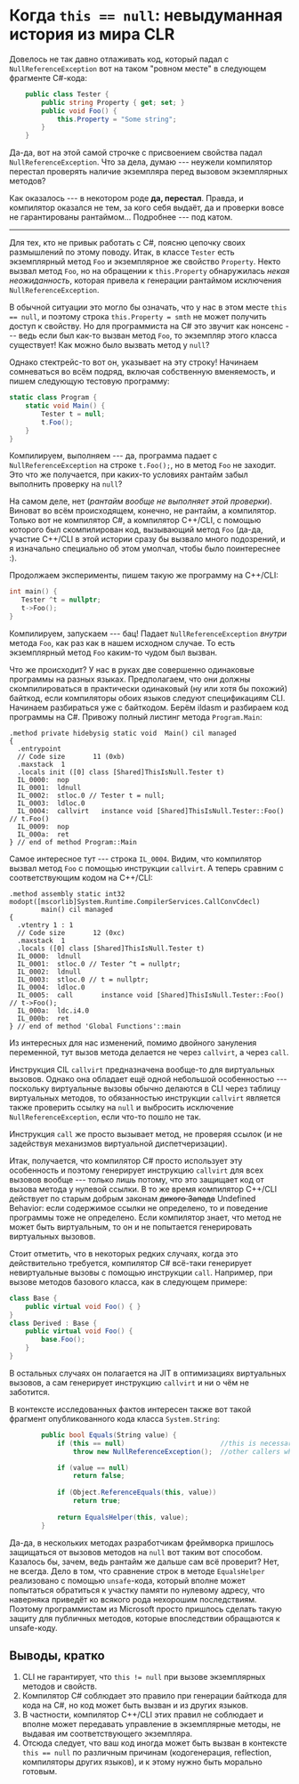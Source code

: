 # Когда `this == null`: невыдуманная история из мира CLR

Довелось не так давно отлаживать код, который падал с `NullReferenceException` вот на таком "ровном месте" в следующем фрагменте C#-кода:

```csharp
	public class Tester {
		public string Property { get; set; }
		public void Foo() {
			this.Property = "Some string";
		}
	}
```

Да-да, вот на этой самой строчке с присвоением свойства падал `NullReferenceException`. Что за дела, думаю --- неужели компилятор перестал проверять наличие экземпляра перед вызовом экземплярных методов?

Как оказалось --- в некотором роде **да, перестал**. Правда, и компилятор оказался не тем, за кого себя выдаёт, да и проверки вовсе не гарантированы рантаймом... Подробнее --- под катом.

---

Для тех, кто не привык работать с C#, поясню цепочку своих размышлений по этому поводу. Итак, в классе `Tester` есть экземплярный метод `Foo` и экземплярное же свойство `Property`. Некто вызвал метод `Foo`, но на обращении к `this.Property` обнаружилась _некая неожиданность_, которая привела к генерации рантаймом исключения `NullReferenceException`.

В обычной ситуации это могло бы означать, что у нас в этом месте `this == null`, и поэтому строка `this.Property = smth` не может получить доступ к свойству. Но для программиста на C# это звучит как нонсенс --- ведь если был как-то вызван метод `Foo`,  то экземпляр этого класса существует! Как можно было вызвать метод у `null`?

Однако стектрейс-то вот он, указывает на эту строку! Начинаем сомневаться во всём подряд, включая собственную вменяемость, и пишем следующую тестовую программу:

```csharp
static class Program {
    static void Main() {
        Tester t = null;
        t.Foo();
    }
}
```

Компилируем, выполняем --- да, программа падает с `NullReferenceException` на строке `t.Foo();`, но в метод `Foo` не заходит. Это что же получается, при каких-то условиях рантайм забыл выполнить проверку на `null`?

На самом деле, нет (_рантайм вообще не выполняет этой проверки_). Виноват во всём происходящем, конечно, не рантайм, а компилятор. Только вот не компилятор C#, а компилятор C++/CLI, с помощью которого был скомпилирован код, вызывающий метод `Foo` (да-да, участие C++/CLI в этой истории сразу бы вызвало много подозрений, и я изначально специально об этом умолчал, чтобы было поинтереснее :).

Продолжаем эксперименты, пишем такую же программу на C++/CLI:

```cpp
int main() {
   Tester ^t = nullptr;
   t->Foo();
}
```

Компилируем, запускаем --- бац! Падает `NullReferenceException` _внутри_ метода `Foo`, как раз как в нашем исходном случае. То есть экземплярный метод `Foo` каким-то чудом был вызван.

Что же происходит? У нас в руках две совершенно одинаковые программы на разных языках. Предполагаем, что они должны скомпилироваться в практически одинаковый (ну или хотя бы похожий) байткод, если компиляторы обоих языков следуют спецификациям CLI. Начинаем разбираться уже с байткодом. Берём ildasm и разбираем код программы на C#. Привожу полный листинг метода `Program.Main`:

```
.method private hidebysig static void  Main() cil managed
{
  .entrypoint
  // Code size       11 (0xb)
  .maxstack  1
  .locals init ([0] class [Shared]ThisIsNull.Tester t)
  IL_0000:  nop
  IL_0001:  ldnull
  IL_0002:  stloc.0 // Tester t = null;
  IL_0003:  ldloc.0
  IL_0004:  callvirt   instance void [Shared]ThisIsNull.Tester::Foo() // t.Foo()
  IL_0009:  nop
  IL_000a:  ret
} // end of method Program::Main
```

Самое интересное тут --- строка `IL_0004`. Видим, что компилятор вызвал метод `Foo` с помощью инструкции `callvirt`. А теперь сравним с соответствующим кодом на C++/CLI:

```
.method assembly static int32 modopt([mscorlib]System.Runtime.CompilerServices.CallConvCdecl) 
        main() cil managed
{
  .vtentry 1 : 1
  // Code size       12 (0xc)
  .maxstack  1
  .locals ([0] class [Shared]ThisIsNull.Tester t)
  IL_0000:  ldnull
  IL_0001:  stloc.0 // Tester ^t = nullptr;
  IL_0002:  ldnull
  IL_0003:  stloc.0 // t = nullptr;
  IL_0004:  ldloc.0
  IL_0005:  call       instance void [Shared]ThisIsNull.Tester::Foo() // t->Foo();
  IL_000a:  ldc.i4.0
  IL_000b:  ret
} // end of method 'Global Functions'::main
```

Из интересных для нас изменений, помимо двойного зануления переменной, тут вызов метода делается не через `callvirt`, а через `call`. 

Инструкция CIL `callvirt` предназначена вообще-то для виртуальных вызовов. Однако она обладает ещё одной небольшой особенностью --- поскольку виртуальные вызовы обычно делаются в CLI через таблицу виртуальных методов, то обязанностью инструкции `callvirt` является также проверить ссылку на `null` и выбросить исключение `NullReferenceException`, если что-то пошло не так.

Инструкция `call` же просто вызывает метод, не проверяя ссылок (и не задействуя механизмов виртуальной диспетчеризации).

Итак, получается, что компилятор C# просто использует эту особенность и поэтому генерирует инструкцию `callvirt` для всех вызовов вообще --- только лишь потому, что это защищает код от вызова метода у нулевой ссылки. В то же время компилятор C++/CLI действует по старым добрым законам ~~дикого Запада~~ Undefined Behavior: если содержимое ссылки не определено, то и поведение программы тоже не определено. Если компилятор знает, что метод не может быть виртуальным, то он и не попытается генерировать виртуальных вызовов.

Стоит отметить, что в некоторых редких случаях, когда это действительно требуется, компилятор C# всё-таки генерирует невиртуальные вызовы с помощью инструкции `call`. Например, при вызове методов базового класса, как в следующем примере:

```csharp
class Base {
    public virtual void Foo() { }
}
class Derived : Base {
    public virtual void Foo() {
        base.Foo();
    }
}
```

В остальных случаях он полагается на JIT в оптимизациях виртуальных вызовов, а сам генерирует инструкцию `callvirt` и ни о чём не заботится.

В контексте исследованных фактов интересен также вот такой фрагмент опубликованного кода класса `System.String`:

```csharp
        public bool Equals(String value) { 
            if (this == null)                        //this is necessary to guard against reverse-pinvokes and
                throw new NullReferenceException();  //other callers who do not use the callvirt instruction

            if (value == null) 
                return false;
 
            if (Object.ReferenceEquals(this, value)) 
                return true;
 
            return EqualsHelper(this, value);
        }
```

Да-да, в нескольких методах разработчикам фреймворка пришлось защищаться от вызовов методов на `null` вот таким вот способом. Казалось бы, зачем, ведь рантайм же дальше сам всё проверит? Нет, не всегда. Дело в том, что сравнение строк в методе `EqualsHelper` реализовано с помощью `unsafe`-кода, который вполне может попытаться обратиться к участку памяти по нулевому адресу, что наверняка приведёт ко всякого рода нехорошим последствиям. Поэтому программистам из Microsoft просто пришлось сделать такую защиту для публичных методов, которые впоследствии обращаются к unsafe-коду.

## Выводы, кратко

1. CLI не гарантирует, что `this != null` при вызове экземплярных методов и свойств.
2. Компилятор C# соблюдает это правило при генерации байткода для кода на C#, но код может быть вызван и из других языков.
3. В частности, компилятор C++/CLI этих правил не соблюдает и вполне может передавать управление в экземплярные методы, не выдавая им соответствующего экземпляра.
3. Отсюда следует, что ваш код иногда может быть вызван в контексте `this == null` по различным причинам (кодогенерация, reflection, компиляторы других языков), и к этому нужно быть морально готовым.